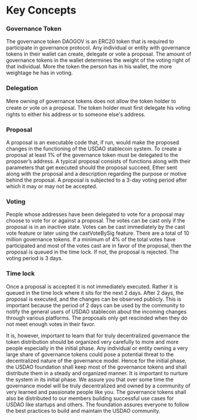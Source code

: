 # Key Concepts

### Governance Token

The governance token DAOGOV is an ERC20 token that is required to participate in governance protocol. Any individual or entity with governance tokens in their wallet can create, delegate or vote a proposal. The amount of governance tokens in the wallet determines the weight of the voting right of that individual. More the token the person has in his wallet, the more weightage he has in voting. 

### Delegation 

Mere owning of governance tokens does not allow the token holder to create or vote on a proposal. The token holder must ﬁrst delegate his voting rights to either his address or to someone else's address. 

### Proposal

A proposal is an executable code that, if run, would make the proposed changes in the functioning of the USDAO stablecoin system. To create a proposal at least 1% of the governance token must be delegated to the proposer’s address. A typical proposal consists of functions along with their parameters that get executed should the proposal succeed, Ether sent along with the proposal and a description regarding the purpose or motive behind the proposal. A proposal is subjected to a 3-day voting period after which it may or may not be accepted. 

### Voting 

People whose addresses have been delegated to vote for a proposal may choose to vote for or against a proposal. The votes can be cast only if the proposal is in an inactive state. Votes can be cast immediately by the cast vote feature or later using the castVoteBySig feature. There are a total of 10 million governance tokens. If a minimum of 4% of the total votes have participated and most of the votes cast are in favor of the proposal, then the proposal is queued in the time lock. If not, the proposal is rejected. The voting period is 3 days. 

### Time lock

Once a proposal is accepted it is not immediately executed. Rather it is queued in the time lock where it sits for the next 2 days. After 2 days, the proposal is executed, and the changes can be observed publicly. This is important because the period of 2 days can be used by the community to notify the general users of USDAO stablecoin about the incoming changes through various platforms. The proposals only get rescinded when they do not meet enough votes in their favor. 

It is, however, important to learn that for truly decentralized governance the token distribution should be organized very carefully to more and more people especially in the initial phase. Any individual or entity owning a very large share of governance tokens could pose a potential threat to the decentralized nature of the governance model. Hence for the initial phase, the USDAO foundation shall keep most of the governance tokens and shall distribute them in a steady and organized manner. It is important to nurture the system in its initial phase. We assure you that over some time the governance model will be truly decentralized and owned by a community of very learned and passionate people like you. The governance tokens shall also be distributed to our members building successful use cases for USDAO like startups and others. The foundation assures everyone to follow the best practices to build and maintain the USDAO community. 

